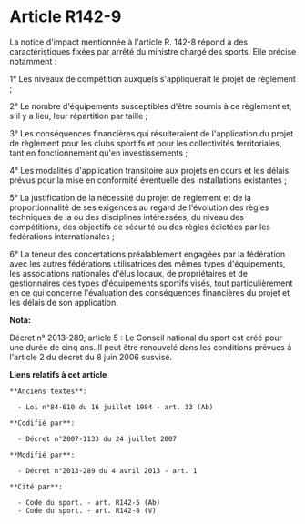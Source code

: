 # Article R142-9

La notice d'impact mentionnée à l'article R. 142-8 répond à des caractéristiques fixées par arrêté du ministre chargé des
sports. Elle précise notamment : 

1° Les niveaux de compétition auxquels s'appliquerait le projet de règlement ; 

2° Le nombre d'équipements susceptibles d'être soumis à ce règlement et, s'il y a lieu, leur répartition par taille ; 

3° Les conséquences financières qui résulteraient de l'application du projet de règlement pour les clubs sportifs et pour les
collectivités territoriales, tant en fonctionnement qu'en investissements ; 

4° Les modalités d'application transitoire aux projets en cours et les délais prévus pour la mise en conformité éventuelle
des installations existantes ; 

5° La justification de la nécessité du projet de règlement et de la proportionnalité de ses exigences au regard de
l'évolution des règles techniques de la ou des disciplines intéressées, du niveau des compétitions, des objectifs de sécurité
ou des règles édictées par les fédérations internationales ; 

6° La teneur des concertations préalablement engagées par la fédération avec les autres fédérations utilisatrices des mêmes
types d'équipements, les associations nationales d'élus locaux, de propriétaires et de gestionnaires des types d'équipements
sportifs visés, tout particulièrement en ce qui concerne l'évaluation des conséquences financières du projet et les délais de
son application.

**Nota:**

Décret n° 2013-289, article 5 : Le Conseil national du sport est créé pour une durée de cinq ans. Il peut être renouvelé dans
les conditions prévues à l'article 2 du décret du 8 juin 2006 susvisé.

**Liens relatifs à cet article**

	**Anciens textes**:

	  - Loi n°84-610 du 16 juillet 1984 - art. 33 (Ab)

	**Codifié par**:

	  - Décret n°2007-1133 du 24 juillet 2007

	**Modifié par**:

	  - Décret n°2013-289 du 4 avril 2013 - art. 1

	**Cité par**:

	  - Code du sport. - art. R142-5 (Ab)
	  - Code du sport. - art. R142-8 (V)
